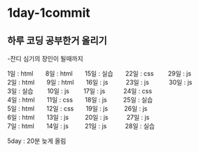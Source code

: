 # 1day-1commit
## 하루 코딩 공부한거 올리기  
-잔디 심기의 장인이 될때까지  

1일 : html  8일 : html  15일 : 실습  22일 : css   29일 : js  
2일 : html  9일 : html  16일 : js     23일 : js    30일 : js  
3일 : 실습   10일 : js   17일 : js   24일 : css  
4일 : html  11일 : css  18일 : js    25일 : 실습  
5일 : html  12일 : css  19일 : js    26일 : js  
6일 : html  13일 : js    20일 : js   27일 : js  
7일 : html  14일 : js    21일 : js   28일 : 실습  
  
5day : 20분 늦게 올림
